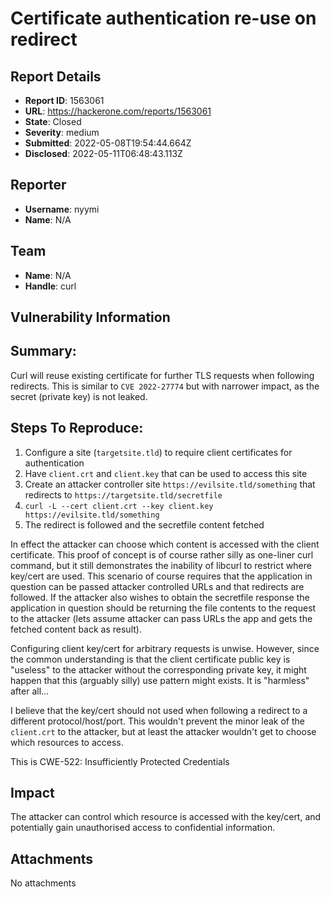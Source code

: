# Certificate authentication re-use on redirect

## Report Details
- **Report ID**: 1563061
- **URL**: https://hackerone.com/reports/1563061
- **State**: Closed
- **Severity**: medium
- **Submitted**: 2022-05-08T19:54:44.664Z
- **Disclosed**: 2022-05-11T06:48:43.113Z

## Reporter
- **Username**: nyymi
- **Name**: N/A

## Team
- **Name**: N/A
- **Handle**: curl

## Vulnerability Information
## Summary:
Curl will reuse existing certificate for further TLS requests when following redirects. This is similar to `CVE 2022-27774` but with narrower impact, as the secret (private key) is not leaked.

## Steps To Reproduce:
  1. Configure a site (`targetsite.tld`) to require client certificates for authentication
  2. Have `client.crt` and `client.key` that can be used to access this site
  3.  Create an attacker controller site `https://evilsite.tld/something` that redirects to `https://targetsite.tld/secretfile`
  4. `curl -L --cert client.crt --key client.key https://evilsite.tld/something`
  5.  The redirect is followed and the secretfile content fetched

In effect the attacker can choose which content is accessed with the client certificate. This proof of concept is of course rather silly as one-liner curl command, but it still demonstrates the  inability of libcurl to restrict where key/cert are used. This scenario of course requires that the application in question can be passed attacker controlled URLs and that redirects are followed. If the attacker also wishes to obtain the secretfile response the application in question should be returning the file contents to the request to the attacker (lets assume attacker can pass URLs the app and gets the fetched content back as result).

Configuring client key/cert for arbitrary requests is unwise. However, since the common understanding is that the client certificate public key is "useless" to the attacker without the corresponding private key, it might happen that this (arguably silly) use pattern might exists. It is "harmless" after all...

 I believe that the key/cert should not used when following a redirect to a different protocol/host/port. This wouldn't prevent the minor leak of the `client.crt` to the attacker, but at least the attacker wouldn't get to choose which resources to access.

This is CWE-522: Insufficiently Protected Credentials

## Impact

The attacker can control which resource is accessed with the key/cert, and potentially gain unauthorised access to confidential information.

## Attachments
No attachments
